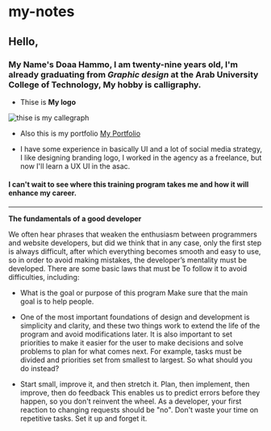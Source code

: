 # my-notes


## Hello,
 

 ### My Name's **Doaa Hammo**, I am twenty-nine years old, I'm already graduating from _Graphic design_ at the **Arab University College of Technology**, My hobby is calligraphy.
 
- Thise is **My logo**  

 ![thise is my callegraph](https://drive.google.com/file/d/1Mw86V0iCL1pKLGLIfJ0_434DVvubMfwO/view?usp=sharing) 

 - Also this is my portfolio [My Portfolio](https://duaahammo.myportfolio.com/welcome-page)

 - I have some experience in basically UI and a lot of social media strategy, I like designing branding logo, I worked in the agency as a freelance, but now I'll learn a UX UI in the asac.
  
  ####  I can't wait to see where this training program takes me and how it will enhance my career.

*****
  **The fundamentals of a good developer**

We often hear phrases that weaken the enthusiasm between programmers and website developers, but did we think that in any case, only the first step is always difficult, after which everything becomes smooth and easy to use, so in order to avoid making mistakes, the developer’s mentality must be developed. There are some basic laws that must be To follow it to avoid difficulties, including:
* What is the goal or purpose of this program Make sure that the main goal is to help people.

* One of the most important foundations of design and development is simplicity and clarity, and these two things work to extend the life of the program and avoid modifications later.
It is also important to set priorities to make it easier for the user to make decisions and solve problems to plan for what comes next. For example, tasks must be divided and priorities set from smallest to largest.
So what should you do instead?

* Start small, improve it, and then stretch it.
Plan, then implement, then improve, then do feedback
This enables us to predict errors before they happen, so you don't reinvent the wheel.
As a developer, your first reaction to changing requests should be "no".
Don't waste your time on repetitive tasks. Set it up and forget it.
